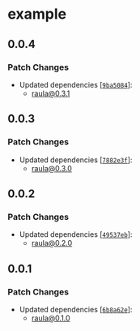 # example

## 0.0.4

### Patch Changes

- Updated dependencies [[`9ba5084`](https://github.com/toyamarinyon/raula/commit/9ba5084a3c5d8a6eeb52a9e56614bc9d1f192df0)]:
  - raula@0.3.1

## 0.0.3

### Patch Changes

- Updated dependencies [[`7882e3f`](https://github.com/toyamarinyon/raula/commit/7882e3fe1c5424c8dc2f52496bc807ea195b280c)]:
  - raula@0.3.0

## 0.0.2

### Patch Changes

- Updated dependencies [[`49537eb`](https://github.com/toyamarinyon/raula/commit/49537eb938fdb84cc0100afa16b8dc03a11375b2)]:
  - raula@0.2.0

## 0.0.1

### Patch Changes

- Updated dependencies [[`6b8a62e`](https://github.com/toyamarinyon/raula/commit/6b8a62edf52a632acff757a5f14ef4276694cf77)]:
  - raula@0.1.0

